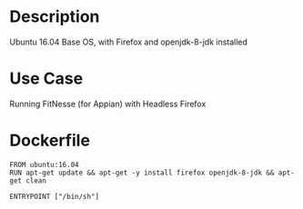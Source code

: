 # Description
Ubuntu 16.04 Base OS, with Firefox and openjdk-8-jdk installed 

# Use Case 
Running FitNesse (for Appian) with Headless Firefox

# Dockerfile
```
FROM ubuntu:16.04 
RUN apt-get update && apt-get -y install firefox openjdk-8-jdk && apt-get clean 

ENTRYPOINT ["/bin/sh"]
```
